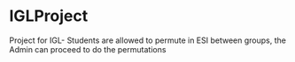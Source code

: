 # IGLProject
Project for IGL- Students are allowed to permute in ESI between groups, the Admin can proceed to do the permutations
